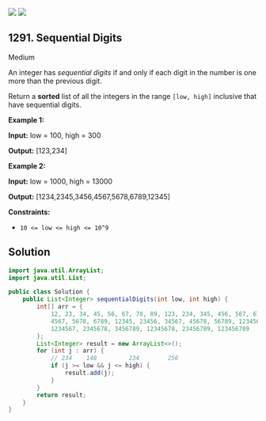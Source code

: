 [![](https://img.shields.io/github/stars/javadev/LeetCode-in-Java?label=Stars&style=flat-square)](https://github.com/javadev/LeetCode-in-Java)
[![](https://img.shields.io/github/forks/javadev/LeetCode-in-Java?label=Fork%20me%20on%20GitHub%20&style=flat-square)](https://github.com/javadev/LeetCode-in-Java/fork)

## 1291\. Sequential Digits

Medium

An integer has _sequential digits_ if and only if each digit in the number is one more than the previous digit.

Return a **sorted** list of all the integers in the range `[low, high]` inclusive that have sequential digits.

**Example 1:**

**Input:** low = 100, high = 300

**Output:** [123,234]

**Example 2:**

**Input:** low = 1000, high = 13000

**Output:** [1234,2345,3456,4567,5678,6789,12345]

**Constraints:**

*   `10 <= low <= high <= 10^9`

## Solution

```java
import java.util.ArrayList;
import java.util.List;

public class Solution {
    public List<Integer> sequentialDigits(int low, int high) {
        int[] arr = {
            12, 23, 34, 45, 56, 67, 78, 89, 123, 234, 345, 456, 567, 678, 789, 1234, 2345, 3456,
            4567, 5678, 6789, 12345, 23456, 34567, 45678, 56789, 123456, 234567, 345678, 456789,
            1234567, 2345678, 3456789, 12345678, 23456789, 123456789
        };
        List<Integer> result = new ArrayList<>();
        for (int j : arr) {
            // 234    148         234        256
            if (j >= low && j <= high) {
                result.add(j);
            }
        }
        return result;
    }
}
```